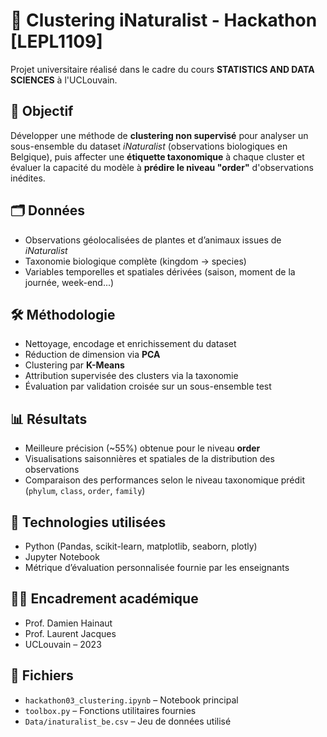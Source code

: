 # 🧠 Clustering iNaturalist - Hackathon [LEPL1109]

Projet universitaire réalisé dans le cadre du cours **STATISTICS AND DATA SCIENCES** à l'UCLouvain.

## 🎯 Objectif

Développer une méthode de **clustering non supervisé** pour analyser un sous-ensemble du dataset *iNaturalist* (observations biologiques en Belgique), puis affecter une **étiquette taxonomique** à chaque cluster et évaluer la capacité du modèle à **prédire le niveau "order"** d'observations inédites.

## 🗂️ Données

- Observations géolocalisées de plantes et d’animaux issues de *iNaturalist*
- Taxonomie biologique complète (kingdom → species)
- Variables temporelles et spatiales dérivées (saison, moment de la journée, week-end...)

## 🛠️ Méthodologie

- Nettoyage, encodage et enrichissement du dataset
- Réduction de dimension via **PCA**
- Clustering par **K-Means**
- Attribution supervisée des clusters via la taxonomie
- Évaluation par validation croisée sur un sous-ensemble test

## 📊 Résultats

- Meilleure précision (~55%) obtenue pour le niveau **order**
- Visualisations saisonnières et spatiales de la distribution des observations
- Comparaison des performances selon le niveau taxonomique prédit (`phylum`, `class`, `order`, `family`)

## 📎 Technologies utilisées

- Python (Pandas, scikit-learn, matplotlib, seaborn, plotly)
- Jupyter Notebook
- Métrique d’évaluation personnalisée fournie par les enseignants

## 👨‍🏫 Encadrement académique

- Prof. Damien Hainaut  
- Prof. Laurent Jacques  
- UCLouvain – 2023

## 📄 Fichiers

- `hackathon03_clustering.ipynb` – Notebook principal
- `toolbox.py` – Fonctions utilitaires fournies
- `Data/inaturalist_be.csv` – Jeu de données utilisé
